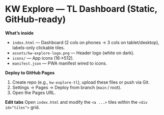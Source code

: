 # KW Explore — TL Dashboard (Static, GitHub-ready)

**What’s inside**
- `index.html` — Dashboard (2 cols on phones → 3 cols on tablet/desktop), labels-only clickable tiles.
- `assets/kw-explore-logo.png` — Header logo (white on dark).
- `icons/` — App icons (16→512).
- `manifest.json` — PWA manifest wired to icons.

**Deploy to GitHub Pages**
1. Create repo (e.g., `kw-explore-tl`), upload these files or push via Git.
2. Settings → Pages → Deploy from branch (`main` / root).
3. Open the Pages URL.

**Edit tabs**
Open `index.html` and modify the `<a ...>` tiles within the `<div id="tiles">` grid.

